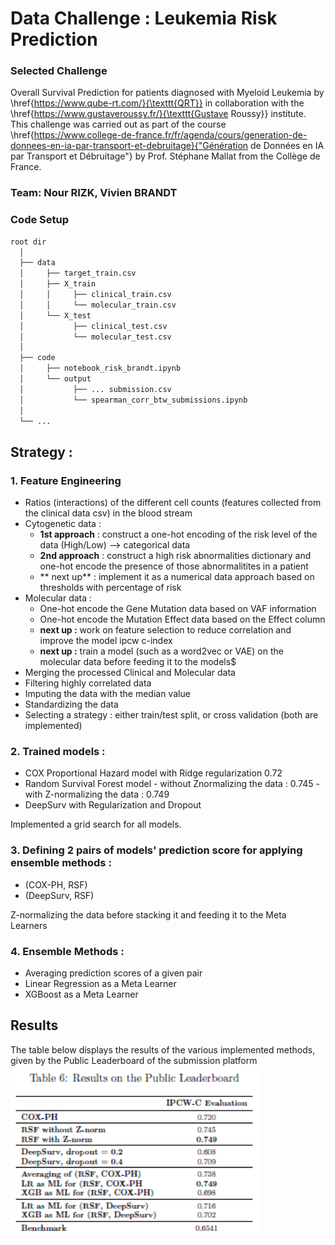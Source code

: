 # Data Challenge : Leukemia Risk Prediction
### Selected Challenge
Overall Survival Prediction for patients diagnosed with Myeloid Leukemia by \href{https://www.qube-rt.com/}{\texttt{QRT}} in collaboration with the \href{https://www.gustaveroussy.fr/}{\texttt{Gustave Roussy}} institute. This challenge was carried out as part of the course \href{https://www.college-de-france.fr/fr/agenda/cours/generation-de-donnees-en-ia-par-transport-et-debruitage}{"Génération de Données en IA par Transport et Débruitage"} by Prof. Stéphane Mallat from the Collège de France.

### Team: Nour RIZK, Vivien BRANDT

### Code Setup 
```bash
root dir
  │
  ├── data
  │     ├── target_train.csv
  │     ├── X_train
  │     │     ├── clinical_train.csv
  │     │     └── molecular_train.csv
  │     └── X_test
  │           ├── clinical_test.csv
  │           └── molecular_test.csv
  │
  ├── code
  │     ├── notebook_risk_brandt.ipynb
  │     └── output
  │           ├── ... submission.csv
  │           └── spearman_corr_btw_submissions.ipynb
  │
  └── ...
```

## Strategy :
### 1. Feature Engineering
   - Ratios (interactions) of the different cell counts (features collected from the clinical data csv) in the blood stream
   - Cytogenetic data :
        - **1st approach** : construct a one-hot encoding of the risk level of the data (High/Low) --> categorical data
        - **2nd approach** : construct a high risk abnormalities dictionary and one-hot encode the presence of those abnormalitites in a patient
        - ** next up** : implement it as a numerical data approach based on thresholds with percentage of risk
   - Molecular data :
        - One-hot encode the Gene Mutation data based on VAF information
        - One-hot encode the Mutation Effect data based on the Effect column
        - **next up :** work on feature selection to reduce correlation and improve the model ipcw c-index
        - **next up :** train a model (such as a word2vec or VAE) on the molecular data before feeding it to the models$
   - Merging the processed Clinical and Molecular data
   - Filtering highly correlated data
   - Imputing the data with the median value
   - Standardizing the data
   - Selecting a strategy : either train/test split, or cross validation (both are implemented)
 
### 2. Trained models :
   - COX Proportional Hazard model with Ridge regularization $0.72$
   - Random Survival Forest model
          - without Znormalizing the data : $0.745$
          - with Z-normalizing the data : $0.749$
   - DeepSurv with Regularization and Dropout
  
Implemented a grid search for all models.

### 3. Defining 2 pairs of models' prediction score for applying ensemble methods :
   - (COX-PH, RSF)
   - (DeepSurv, RSF)
  
Z-normalizing the data before stacking it and feeding it to the Meta Learners

### 4. Ensemble Methods :
   - Averaging prediction scores of a given pair
   - Linear Regression as a Meta Learner
   - XGBoost as a Meta Learner

## Results 
The table below displays the results of the various implemented methods, given by the Public Leaderboard of the submission platform
<img src="./figs/public_leaderborad_results.png" alt="Public results table" width="400"/>

   
